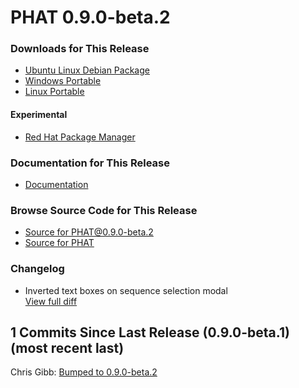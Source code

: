 # PHAT 0.9.0-beta.2
### Downloads for This Release 
* [Ubuntu Linux Debian Package](https://github.com/chgibb/PHAT/releases/download/0.9.0-beta.2/phat_0.9.0.beta.2_amd64.deb)  
* [Windows Portable](https://github.com/chgibb/PHAT/releases/download/0.9.0-beta.2/phat-win32-x64-portable.zip)  
* [Linux Portable](https://github.com/chgibb/PHAT/releases/download/0.9.0-beta.2/phat-linux-x64-portable.tar.gz)
#### Experimental
* [Red Hat Package Manager](https://github.com/chgibb/PHAT/releases/download/0.9.0-beta.2/phat-0.9.0-beta.2.x86_64.rpm)

### Documentation for This Release
* [Documentation](https://chgibb.github.io/PHATDocs/docs/releases/0.9.0-beta.2/home)

### Browse Source Code for This Release
* [Source for PHAT@0.9.0-beta.2](https://github.com/chgibb/PHAT/tree/0.9.0-beta.2)
* [Source for PHAT](https://github.com/chgibb/PHAT)

### Changelog
* Inverted text boxes on sequence selection modal  
[View full diff](https://github.com/chgibb/PHAT/compare/0.9.0-beta.1...0.9.0-beta.2) 
  
## 1 Commits Since Last Release (0.9.0-beta.1) (most recent last)  
Chris Gibb: [Bumped to 0.9.0-beta.2](https://github.com/chgibb/PHAT/commit/721d43efd1a7ba8cf9bac2e686f3d8462a8c0832)  

